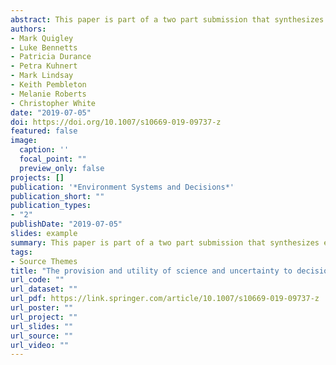 ```yaml
---
abstract: This paper is part of a two part submission that synthesizes elements from case studies presented in Quigley et al., (2019). The aim of this paper is to develop a more holistic understanding of how earth science was used to support diverse examples of decision-making. My contribution is a case study of the Great Barrier Reef, where I provided my personal views on how science was solicited and received by stakeholders.
authors:
- Mark Quigley
- Luke Bennetts
- Patricia Durance
- Petra Kuhnert
- Mark Lindsay
- Keith Pembleton
- Melanie Roberts
- Christopher White
date: "2019-07-05"
doi: https://doi.org/10.1007/s10669-019-09737-z
featured: false
image:
  caption: ''
  focal_point: ""
  preview_only: false
projects: []
publication: '*Environment Systems and Decisions*'
publication_short: ""
publication_types:
- "2"
publishDate: "2019-07-05"
slides: example
summary: This paper is part of a two part submission that synthesizes elements from case studies presented in Quigley et al., (2019b). 
tags:
- Source Themes
title: "The provision and utility of science and uncertainty to decision-makers: Synthesis and Key Findings"
url_code: ""
url_dataset: ""
url_pdf: https://link.springer.com/article/10.1007/s10669-019-09737-z
url_poster: ""
url_project: ""
url_slides: ""
url_source: ""
url_video: ""
---
```



